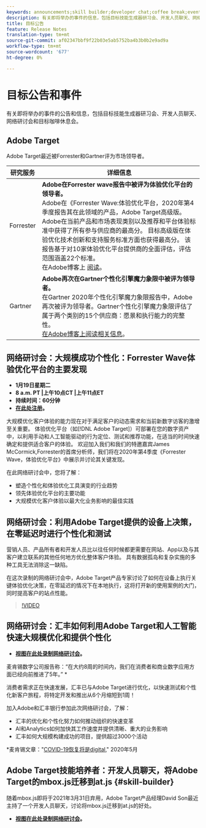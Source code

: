 ```yaml
---
keywords: announcements;skill builder;developer chat;coffee break;events;forrester;gartner;webinar
description: 有关即将举办的事件的信息，包括目标技能生成器研习会、开发人员聊天、网络研讨会和目标咖啡休息会。
title: 目标公告
feature: Release Notes
translation-type: tm+mt
source-git-commit: af02347bbf9f22b03e5ab5752ba4b3b0b2e9ad9a
workflow-type: tm+mt
source-wordcount: '677'
ht-degree: 0%

---
```



# 目标公告和事件

有关即将举办的事件的公告和信息，包括目标技能生成器研习会、开发人员聊天、网络研讨会和目标咖啡休息会。

## Adobe Target

Adobe Target最近被Forrester和Gartner评为市场领导者。

| 研究服务 | 详细信息 |
| --- | --- |
| Forrester | **Adobe在Forrester wave报告中被评为体验优化平台的领导者。**<br> Adobe在《Forrester Wave:体验优化平台，2020年第4季度报告其在此领域的产品，Adobe Target高级版。Adobe在当前产品和市场表现类别以及推荐和平台体验标准中获得了所有参与供应商的最高分。 目标高级版在体验优化技术创新和支持服务标准方面也获得最高分。 该报告基于对10家体验优化平台提供商的全面评估，评估范围涵盖22个标准。<br>在Adobe博客上 [阅读](https://blog.adobe.com/en/2020/11/24/adobe-named-leader-in-forrester-wave-report-experience-optimization-platforms.html)。 |
| Gartner | **Adobe再次在Gartner个性化引擎魔力象限中被评为领导者。**<br>&#x200B;在Gartner 2020年个性化引擎魔力象限报告中，Adobe再次被评为领导者。Gartner个性化引擎魔力象限评估了属于两个类别的15个供应商：愿景和执行能力的完整性。<br>[在Adobe博客上阅读相关信息](https://theblog.adobe.com/adobe-again-named-leader-in-gartner-magic-quadrant-for-personalization-engines/)。 |

## 网络研讨会：大规模成功个性化：Forrester Wave体验优化平台的主要发现

* **1月19日星期二**
* **8 a.m. PT |上午10点CT |上午11点ET**
* **持续时间：60分钟**
* **[在此处注册](https://www.adobeeventsonline.com/Webinar/2021/Personalization/index.php?source=998)。**

大规模优化客户体验的能力现在对于满足客户的动态需求和当前新数字访客的激增至关重要。 体验优化平台（如[!DNL Adobe Target]）可部署在您的数字资产中，以利用手动和人工智能驱动的行为定位、测试和推荐功能，在适当的时间快速确定和提供适合客户的体验。 欢迎加入我们和我们的特邀嘉宾James McCormick,Forrester的首席分析师，我们将在2020年第4季度《Forrester Wave，体验优化平台》中展示并讨论其关键发现。

在此网络研讨会中，您将了解：

* 塑造个性化和体验优化工具演变的行业趋势
* 领先体验优化平台的主要功能
* 大规模优化客户体验以最大化业务影响的最佳实践

## 网络研讨会：利用Adobe Target提供的设备上决策，在零延迟时进行个性化和测试

营销人员、产品所有者和开发人员比以往任何时候都更需要在网站、App以及与其客户建立联系的其他任何地方优化整体客户体验。 具有数据孤岛和复杂实施的多种工具无法消除这一缺陷。

在这次录制的网络研讨会中，Adobe Target产品专家讨论了如何在设备上执行关键体验优化决策，在零延迟的情况下在本地执行，这将打开新的使用案例的大门，同时提高客户的站点性能。

>[!VIDEO](https://video.tv.adobe.com/v/328148)

## 网络研讨会：汇丰如何利用Adobe Target和人工智能快速大规模优化和提供个性化

* **[视图在此处录制网络研讨会](https://seminars.adobeconnect.com/ps4ozlg7qfdy/?proto=true)。**

麦肯锡数字公司报告称：“在大约8周的时间内，我们在消费者和商业数字应用方面已经向前推进了5年。” *

消费者需求正在快速发展，汇丰已与Adobe Target进行优化，以快速测试和个性化新客户旅程，将特定开发和推出从6个月缩短到1周！

加入Adobe和汇丰银行参加此次网络研讨会，了解：

* 汇丰的优化和个性化努力如何推动组织的快速变革
* AI和Analytics如何加快其工作速度并提供清晰、重大的业务影响
* 汇丰如何大规模构建成功的项目，提供超过3000个活动

*麦肯锡文章：&quot;[COVID-19恢复将是digital](https://www.mckinsey.com/business-functions/mckinsey-digital/our-insights/the-covid-19-recovery-will-be-digital-a-plan-for-the-first-90-days#),&quot; 2020年5月

## Adobe Target技能培养者：开发人员聊天，将Adobe Target的mbox.js迁移到at.js {#skill-builder}

随着mbox.js即将于2021年3月31日弃用，Adobe Target产品经理David Son最近主持了一个开发人员聊天，讨论将mbox.js迁移到at.js的好处。

* **[视图在此处录制网络研讨会](https://seminars.adobeconnect.com/ptdo6mfo6qn6/?proto=true)。**
